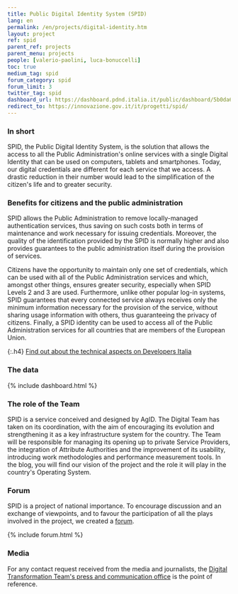 ```yaml
---
title: Public Digital Identity System (SPID)
lang: en
permalink: /en/projects/digital-identity.htm
layout: project
ref: spid
parent_ref: projects
parent_menu: projects
people: [valerio-paolini, luca-bonuccelli]
toc: true
medium_tag: spid
forum_category: spid
forum_limit: 3
twitter_tag: spid
dashboard_url: https://dashboard.pdnd.italia.it/public/dashboard/5b0da6d7-3bc9-42fd-be12-24b3be247550
redirect_to: https://innovazione.gov.it/it/progetti/spid/
---
```


### In short

SPID, the Public Digital Identity System, is the solution that allows the access to all the Public Administration's online services with a single Digital Identity that can be used on computers, tablets and smartphones. Today, our digital credentials are different for each service that we access. A drastic reduction in their number would lead to the simplification of the citizen&#39;s life and to greater security.

### Benefits for citizens and the public administration

SPID allows the Public Administration to remove locally-managed authentication services, thus saving on such costs both in terms of maintenance and work necessary for issuing credentials. Moreover, the quality of the identification provided by the SPID is normally higher and also provides guarantees to the public administration itself during the provision of services.

Citizens have the opportunity to maintain only one set of credentials, which can be used with all of the Public Administration services and which, amongst other things, ensures greater security, especially when SPID Levels 2 and 3 are used. Furthermore, unlike other popular log-in systems, SPID guarantees that every connected service always receives only the minimum information necessary for the provision of the service, without sharing usage information with others, thus guaranteeing the privacy of citizens. Finally, a SPID identity can be used to access all of the Public Administration services for all countries that are members of the European Union.

{:.h4}
[Find out about the technical aspects on Developers Italia](https://developers.italia.it/it/spid/)

### The data

{% include dashboard.html %}

### The role of the Team

SPID is a service conceived and designed by AgID. The Digital Team has taken on its coordination, with the aim of encouraging its evolution and strengthening it as a key infrastructure system for the country. The Team will be responsible for managing its opening up to private Service Providers, the integration of Attribute Authorities and the improvement of its usability, introducing work methodologies and performance measurement tools.
In the blog, you will find our vision of the project and the role it will play in the country&#39;s Operating System.

### Forum
SPID is a project of national importance. To encourage discussion and an exchange of viewpoints, and to favour the participation of all the plays involved in the project, we created a [forum](https://forum.italia.it/c/spid).

{% include forum.html %}

### Media
For any contact request received from the media and journalists, the [Digital Transformation Team's press and communication office](https://teamdigitale.governo.it/en/contacts) is the point of reference.

